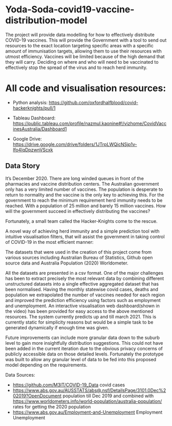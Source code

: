 # Yoda-Soda-covid19-vaccine-distribution-model
The project will provide data modelling for how to effectively distribute COVID-19 vaccines. This will provide the Government with a tool to send out resources to the exact location targeting specific areas with a specific amount of immunisation targets, allowing them to use their resources with utmost efficiency. Vaccines will be limited because of the high demand that they will carry. Deciding on where and who will need to be vaccinated to effectively stop the spread of the virus and to reach herd immunity.


# All code and visualisation resources:

- Python analysis: https://github.com/oxfordhalfblood/covid-hackerknights/pull/1
- Tableau Dashboard: https://public.tableau.com/profile/nazmul.kaonine#!/vizhome/CovidVaccinesAustralia/Dashboard1

- Google Drive: https://drive.google.com/drive/folders/1JTrpLWQicNSjp1v-lfo4IqDpzwnVScxk


## Data Story

It’s December 2020. There are long winded queues in front of the pharmacies and vaccine distribution centers. The Australian government only has a very limited number of vaccines. The population is desperate to return to normality and the vaccine is the only key to achieving this. For the government to reach the minimum requirement herd immunity needs to be reached. With a population of 25 million and barely 15 million vaccines. How will the government succeed in effectively distributing the vaccines?

Fortunately, a small team called the Hacker-Knights come to the rescue.

A novel way of achieving herd immunity and a simple prediction tool with intuitive visualisation filters, that will assist the government in taking control of COVID-19 in the most efficient manner:

The datasets that were used in the creation of this project come from various sources including Australian Bureau of Statistics, Github open source data and Australia Population (2020)  Worldometer.

All the datasets are presented in a csv format. One of the major challenges has been to extract precisely the most relevant data by combining different unstructured datasets into a single effective aggregated dataset that has been normalised. Having the monthly statewise covid cases, deaths and population we extrapolated the number of vaccines needed for each region and improved the prediction efficiency using factors such as employment and unemployment. An interactive visualisation web dashboard(shown in the video) has been provided for easy access to the above mentioned resources. The system currently predicts up and till march 2021. This is currently static for simplicity reasons but would be a simple task to be generated dynamically if enough time was given. 

Future improvements can include more granular data down to the suburb level to gain more insightfully distribution suggestions. This could not have been added in the current iteration due to the obvious privacy concerns of publicly accessible data on those detailed levels. Fortunately the prototype was built to allow any granular level of data to be fed into this proposed model depending on the requirements.

Data Sources:

- https://github.com/M3IT/COVID-19_Data covid cases
- https://www.abs.gov.au/AUSSTATS/abs@.nsf/DetailsPage/3101.0Dec%202019?OpenDocument population till Dec 2019 and combined with https://www.worldometers.info/world-population/australia-population/ rates for getting the 2020 population
- https://www.abs.gov.au/Employment-and-Unemployment Employment Unemployment
